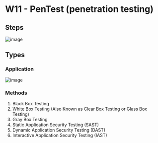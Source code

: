 
# W11 - PenTest (penetration testing)

## Steps
![image](https://github.com/user-attachments/assets/f6b5caa8-2fef-486b-822b-d66346958216)


## Types

### Application
![image](https://github.com/user-attachments/assets/4c9b7860-bd55-4d08-959a-e09fcc32c9d6)


### Methods
1. Black Box Testing
2. White Box Testing (Also Known as Clear Box Testing or Glass Box Testing)
3. Gray Box Testing
4. Static Application Security Testing (SAST)
5. Dynamic Application Security Testing (DAST)
6. Interactive Application Security Testing (IAST)



